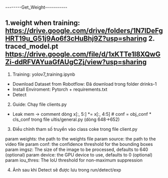 --------Get_Weight-----------

1.weight when training:
https://drive.google.com/drive/folders/1N7lDeFgHRT19u_G51j9Ao6f3cHuBhj9Z?usp=sharing
2. traced_model.pt
https://drive.google.com/file/d/1xKTTe1I8XQwGZi-ddRFVAYuaGfAUgCZj/view?usp=sharing
------------------------------

1. Training: yolov7_training.ipynb
- Download Dataset from Robotflow: Đã download trong folder drinks-1
- Install Enviroment: Pytorch + requirements.txt
- Detect

2. Guide: Chạy file clients.py
- Leak mem -> comment dòng x[:, 5:] *= x[:, 4:5]  # conf = obj_conf * cls_conf trong file ultis/general.py (dòng 648->652)

3. Điều chỉnh tham số truyền vào class coke trong file client.py

param weights: the path to the weights file
param source: the path to the video file
param conf: the confidence threshold for the bounding boxes
param imgsz: The size of the image to be processed, defaults to 640 (optional)
param device: the GPU device to use, defaults to 0 (optional)
param iou_thres: The IoU threshold for non-maximum suppression

4. Ảnh sau khi Detect sẽ được lưu trong run/detect/exp
